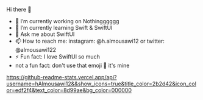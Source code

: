 Hi there 👋

- 🔭 I’m currently working on Nothingggggg
- 🌱 I’m currently learning Swift & SwiftUI
- 💬 Ask me about SwiftUI
- 📫 How to reach me: instagram: @h.almousawi12 or twitter: @almousawi122 
- ⚡ Fun fact: I love SwiftUI so much
- not a fun fact: don't use that emoji 🦦 it's mine




https://github-readme-stats.vercel.app/api?username=hAlmousawi12&&show_icons=true&title_color=2b2d42&icon_color=edf2f4&text_color=8d99ae&bg_color=000000
